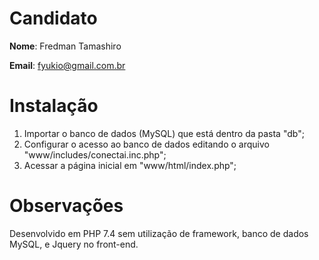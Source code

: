 # Candidato

**Nome**: Fredman Tamashiro

**Email**: fyukio@gmail.com.br

# Instalação
1. Importar o banco de dados (MySQL) que está dentro da pasta "db";
2. Configurar o acesso ao banco de dados editando o arquivo "www/includes/conectai.inc.php";
3. Acessar a página inicial em "www/html/index.php";

# Observações
Desenvolvido em PHP 7.4 sem utilização de framework, banco de dados MySQL, e Jquery no front-end.


